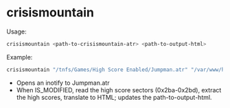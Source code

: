 # crisismountain

Usage:

```sh
crisismountain <path-to-crisismountain-atr> <path-to-output-html>
```

Example:
```sh
crisismountain "/tnfs/Games/High Score Enabled/Jumpman.atr" "/var/www/high-scores/crisismountain.html"
```

* Opens an inotify to Jumpman.atr
* When IS_MODIFIED, read the high score sectors (0x2ba-0x2bd), extract the high scores, translate to HTML; updates the path-to-output-html.

